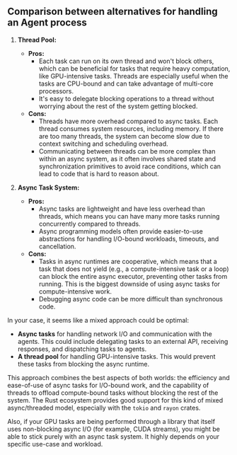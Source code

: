 ## Comparison between alternatives for handling an Agent process

1. **Thread Pool:**

   - **Pros:**
     - Each task can run on its own thread and won't block others, which can be beneficial for tasks that require heavy computation, like GPU-intensive tasks. Threads are especially useful when the tasks are CPU-bound and can take advantage of multi-core processors.
     - It's easy to delegate blocking operations to a thread without worrying about the rest of the system getting blocked.
   - **Cons:**
     - Threads have more overhead compared to async tasks. Each thread consumes system resources, including memory. If there are too many threads, the system can become slow due to context switching and scheduling overhead.
     - Communicating between threads can be more complex than within an async system, as it often involves shared state and synchronization primitives to avoid race conditions, which can lead to code that is hard to reason about.

2. **Async Task System:**

   - **Pros:**
     - Async tasks are lightweight and have less overhead than threads, which means you can have many more tasks running concurrently compared to threads.
     - Async programming models often provide easier-to-use abstractions for handling I/O-bound workloads, timeouts, and cancellation.
   - **Cons:**
     - Tasks in async runtimes are cooperative, which means that a task that does not yield (e.g., a compute-intensive task or a loop) can block the entire async executor, preventing other tasks from running. This is the biggest downside of using async tasks for compute-intensive work.
     - Debugging async code can be more difficult than synchronous code.

In your case, it seems like a mixed approach could be optimal:

- **Async tasks** for handling network I/O and communication with the agents. This could include delegating tasks to an external API, receiving responses, and dispatching tasks to agents.
- **A thread pool** for handling GPU-intensive tasks. This would prevent these tasks from blocking the async runtime.

This approach combines the best aspects of both worlds: the efficiency and ease-of-use of async tasks for I/O-bound work, and the capability of threads to offload compute-bound tasks without blocking the rest of the system. The Rust ecosystem provides good support for this kind of mixed async/threaded model, especially with the `tokio` and `rayon` crates.

Also, if your GPU tasks are being performed through a library that itself uses non-blocking async I/O (for example, CUDA streams), you might be able to stick purely with an async task system. It highly depends on your specific use-case and workload.